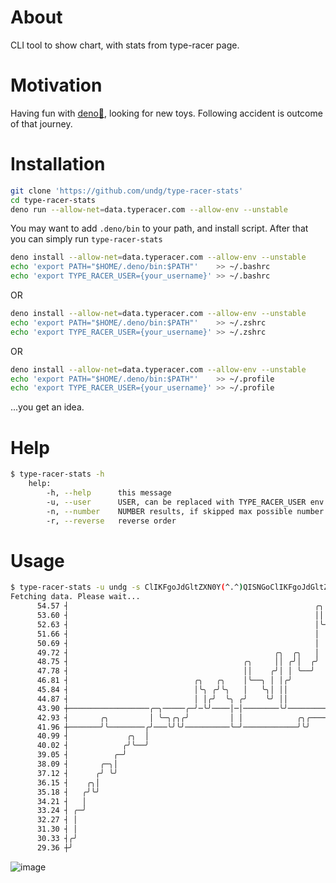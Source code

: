 # About
CLI tool to show chart, with stats from type-racer page.

# Motivation
Having fun with [deno🦕](https://deno.land), looking for new toys. Following accident is outcome of that journey.

# Installation

```bash
git clone 'https://github.com/undg/type-racer-stats'
cd type-racer-stats
deno run --allow-net=data.typeracer.com --allow-env --unstable
```

You may want to add `.deno/bin` to your path, and install script.
After that you can simply run `type-racer-stats`

```bash
deno install --allow-net=data.typeracer.com --allow-env --unstable
echo 'export PATH="$HOME/.deno/bin:$PATH"'    >> ~/.bashrc
echo 'export TYPE_RACER_USER={your_username}' >> ~/.bashrc
```
OR
```bash
deno install --allow-net=data.typeracer.com --allow-env --unstable
echo 'export PATH="$HOME/.deno/bin:$PATH"'    >> ~/.zshrc
echo 'export TYPE_RACER_USER={your_username}' >> ~/.zshrc
```
OR
```bash
deno install --allow-net=data.typeracer.com --allow-env --unstable
echo 'export PATH="$HOME/.deno/bin:$PATH"'    >> ~/.profile
echo 'export TYPE_RACER_USER={your_username}' >> ~/.profile
```
...you get an idea.


# Help

``` bash
$ type-racer-stats -h
    help:
        -h, --help      this message
        -u, --user      USER, can be replaced with TYPE_RACER_USER env variable
        -n, --number    NUMBER results, if skipped max possible number will be used
        -r, --reverse   reverse order
```

# Usage

``` bash
$ type-racer-stats -u undg -s ClIKFgoJdGltZXN0Y(^.^)QISNGoClIKFgoJdGltZ
Fetching data. Please wait...
      54.57 ┤                                                       ╭╮
      53.60 ┤                                                       ││
      52.63 ┤                                                       │╰─╮
      51.66 ┤                                                       │  │          ╭
      50.69 ┤                                                       │  │          │
      49.72 ┤                                              ╭╮  ╭╮   │  ╰╮         │
      48.75 ┤                                       ╭╮     ││ ╭╯│  ╭╯   │╭╮     ╭─╯
      47.78 ┤                                       ││    ╭╯│ │ ╰──╯    │││  ╭──╯
      46.81 ┤                            ╭╮   ╭╮    │╰──╮ │ │╭╯         ╰╯│╭╮│
      45.84 ┤                            │╰╮ ╭╯╰╮   │   ╰╮│ ││            ╰╯╰╯
      44.87 ┤                            │ │╭╯  ╰╮ ╭╯    ╰╯ ││
      43.90 ┼──────────────────╭─╮─────╭─╯─╰╯────│─│────────╰╯─────────────────────
      42.93 ┤       ╭╮         │ ╰─╮╭╮╭╯         │ │            ╭╮╭────╮ ╭╮     ╭──
      41.96 ┼───────╯╰────────╭╯───╰╯╰╯──────────╰─╯────────────╯╰╯    ╰─╯╰─────╯
      40.99 ┤             ╭╮  │
      40.02 ┤            ╭╯╰──╯
      39.05 ┤          ╭─╯
      38.09 ┤       ╭─╮│
      37.12 ┤      ╭╯ ╰╯
      36.15 ┤    ╭╮│
      35.18 ┤   ╭╯╰╯
      34.21 ┤   │
      33.24 ┤ ╭─╯
      32.27 ┤ │
      31.30 ┤ │
      30.33 ┤╭╯
      29.36 ┼╯
```
![image](https://user-images.githubusercontent.com/5306983/127060288-5734046f-707c-42bd-a8bc-f387106dd369.png)

